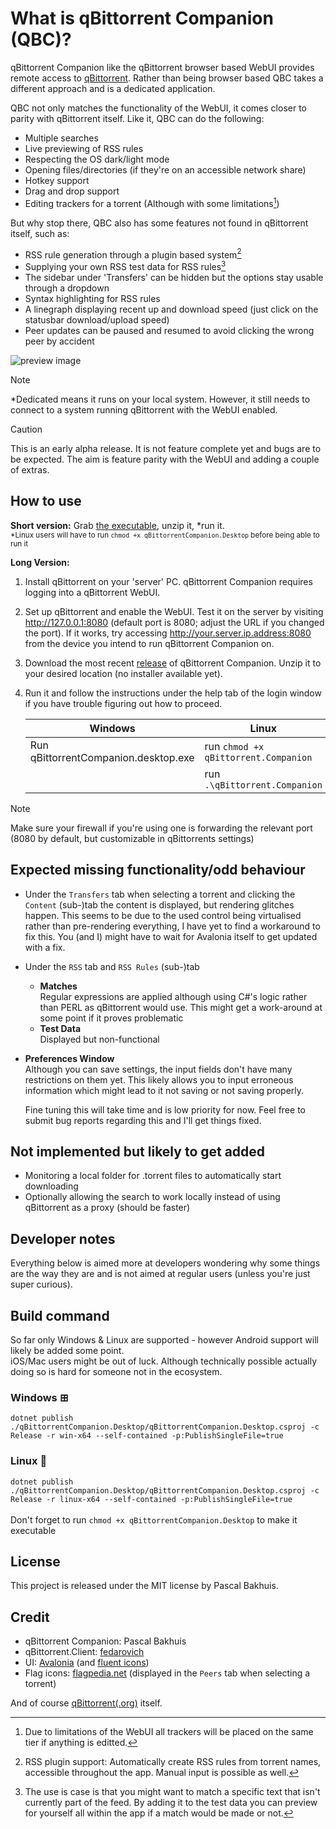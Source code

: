 ﻿# What is  qBittorrent Companion (QBC)?
qBittorrent Companion like the qBittorrent browser based WebUI provides remote access to [qBittorrent](https://www.qBittorrent.org/). Rather than being browser based
QBC takes a different approach and is a dedicated application.

QBC not only matches the functionality of the WebUI, it comes closer to parity with qBittorrent itself. Like it, QBC can do the following:
* Multiple searches 
* Live previewing of RSS rules 
* Respecting the OS dark/light mode
* Opening files/directories (if they're on an accessible network share)
* Hotkey support
* Drag and drop support 
* Editing trackers for a torrent (Although with some limitations[^1])

But why stop there, QBC also has some features not found in qBittorrent itself, such as:
* RSS rule generation through a plugin based system[^2]
* Supplying your own RSS test data for RSS rules[^3]
* The sidebar under 'Transfers' can be hidden but the options stay usable through a dropdown 
* Syntax highlighting for RSS rules
* A linegraph displaying recent up and download speed (just click on the statusbar download/upload speed)
* Peer updates can be paused and resumed to avoid clicking the wrong peer by accident

[^1]: Due to limitations of the WebUI all trackers will be placed on the same tier if anything is editted.
[^2]: RSS plugin support: Automatically create RSS rules from torrent names, accessible throughout the app. Manual input is possible as well.
[^3]: The use is case is that you might want to match a specific text that isn't currently part of the feed. By adding it to the test data you can preview for yourself all within the app if a match would be made or not.

![preview image](https://i.imgur.com/uoMtuEA.gif)

>[!NOTE]
> *Dedicated means it runs on your local system. However, it still needs to connect to a system running qBittorrent with the WebUI enabled.

> [!CAUTION]
> This is an early alpha release. It is not feature complete yet and bugs are to be expected. The aim is feature parity with  the WebUI and adding a couple of extras.

## How to use
**Short version:** Grab [the executable](https://github.com/Axeia/qBittorrentCompanion/releases/), unzip it, *run it.<br/>
<sub>*Linux users will have to run `chmod +x qBittorrentCompanion.Desktop` before being able to run it</sub>

**Long Version:**
1. Install qBittorrent on your 'server' PC. qBittorrent Companion requires logging into a qBittorrent WebUI.
2. Set up qBittorrent and enable the WebUI. Test it on the server by visiting http://127.0.0.1:8080 (default port is 8080; adjust the URL if you changed the port).
If it works, try accessing http://your.server.ip.address:8080 from the device you intend to run qBittorrent Companion on.
3. Download the most recent [release](https://github.com/Axeia/qBittorrentCompanion/releases/) of qBittorrent Companion. 
Unzip it to your desired location (no installer available yet).
4. Run it and follow the instructions under the help tab of the login window if you have trouble figuring out how to proceed.

    | Windows                              | Linux                                |
    | ------------------------------------ | ------------------------------------ |
    | Run qBittorrentCompanion.desktop.exe | run `chmod +x qBittorrent.Companion` |
    |                                      | run `.\qBittorrent.Companion`        |

>[!NOTE]
> Make sure your firewall if you're using one is forwarding the relevant port (8080 by default, but customizable in qBittorrents settings)

## Expected missing functionality/odd behaviour

* Under the `Transfers` tab when selecting a torrent and clicking the `Content` (sub-)tab the content is displayed, but rendering glitches happen. This seems to be due to the used control being virtualised rather than pre-rendering everything, I have yet to find a workaround to fix this. You (and I) might have to wait for Avalonia itself to get updated with a fix.
* Under the `RSS` tab and `RSS Rules` (sub-)tab
	* **Matches**<br/>
	Regular expressions are applied although using C#'s logic rather than PERL as qBittorrent would use. This might get a work-around at some point if it proves problematic
	* **Test Data**<br/>
	Displayed but non-functional
* **Preferences Window**<br/>
  Although you can save settings, the input fields don't have many restrictions on them yet. This likely allows you to input erroneous information which might lead to it not saving or not saving properly.

  Fine tuning this will take time and is low priority for now. Feel free to submit bug reports regarding this and I'll get things fixed.

## Not implemented but likely to get added
* Monitoring a local folder for .torrent files to automatically start downloading
* Optionally allowing the search to work locally instead of using qBittorrent as a proxy (should be faster)

## Developer notes
Everything below is aimed more at developers wondering why some things are the way they are and is not aimed at regular users (unless you're just super curious).

## Build command
So far only Windows & Linux are supported - however Android support will likely be added some point. <br/>
iOS/Mac users might be out of luck. Although technically possible actually doing so is hard for someone not in the ecosystem.
### Windows ⊞<br/>
```dotnet publish ./qBittorrentCompanion.Desktop/qBittorrentCompanion.Desktop.csproj -c Release -r win-x64 --self-contained -p:PublishSingleFile=true```

### Linux 🐧<br/>
```dotnet publish ./qBittorrentCompanion.Desktop/qBittorrentCompanion.Desktop.csproj -c Release -r linux-x64 --self-contained -p:PublishSingleFile=true```<br/>
<br/>
Don't forget to run `chmod +x qBittorrentCompanion.Desktop` to make it executable

## License
This project is released under the MIT license by Pascal Bakhuis.

## Credit
* qBittorrent Companion: Pascal Bakhuis 
* qBittorrent.Client: [fedarovich](https://github.com/fedarovich/qBittorrent-net-client)
* UI:  [Avalonia](https://avaloniaui.net/) (and [fluent icons](https://github.com/davidxuang/FluentIcons))
* Flag icons: [flagpedia.net](https://flagpedia.net/) (displayed in the `Peers` tab when selecting a torrent)

And of course [qBittorrent(.org)](https://www.qBittorrent.org/) itself. 